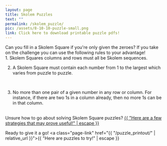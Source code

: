 ```yaml
---
layout: page
title: Skolem Puzzles
text: ""
permalink: /skolem_puzzle/
pic: /assets/8-10-10-puzzle-small.png
link: Click here to download printable puzzle pdfs!
---
```

<div class="page-wrap2">
Can you fill in a Skolem Square if you're only given the zeroes? If you take on the challenge you can use the following rules to your advantage!
<br>
</div>

<div class="page-wrap2">
1. Skolem Squares columns and rows must all be Skolem sequences. 
<br>

2. A Skolem Square must contain each number from 1 to the largest which varies from puzzle to puzzle.
<br>

3. No more than one pair of a given number in any row or column. For instance, if there are two 1s in a column already, then no more 1s can be in that column.
</div>
<br>

<div class="page-wrap2">
Unsure how to go about solving Skolem Square puzzles? 
<a class="page-link" href="{{ "/example/" | relative_url }}">{{ "Here are a few strategies that may prove useful!" | escape }}</a>
<br>

Ready to give it a go!
<a class="page-link" href="{{ "/puzzle_printout/" | relative_url }}">{{ "Here are puzzles to try!" | escape }}</a>
</div>
